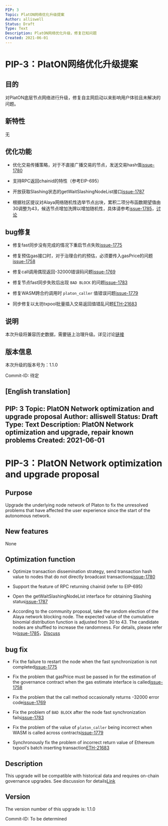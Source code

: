```yaml
---
PIP: 3
Topic: PlatON网络优化升级提案
Author: alliswell
Status: Draft
Type: Text
Description: PlatON网络优化升级，修复已知问题
Created: 2021-06-01
---
```


# PIP-3：PlatON网络优化升级提案

## 目的

对PlatON底层节点网络进行升级，修复自主网启动以来影响用户体验且未解决的问题。

## 新特性

无

## 优化功能

- 优化交易传播策略，对于不直接广播交易的节点，发送交易hash值[issue-1780](https://github.com/PlatONnetwork/PlatON-Go/issues/1780)

- 支持RPC返回chainid的特性（参考EIP-695）

- 开放获取Slashing状态的getWaitSlashingNodeList接口[issue-1787](https://github.com/PlatONnetwork/PlatON-Go/issues/1787)

- 根据社区提议对Alaya网络随机性选举节点出块，累积二项分布函数期望值由30调整为43，候选节点增加洗牌以增加随机性，具体请参考[issue-1785](https://github.com/PlatONnetwork/PlatON-Go/issues/1785)，[讨论](https://forum.latticex.foundation/t/topic/4119)

## bug修复

- 修复fast同步没有完成的情况下重启节点失败[issue-1775](https://github.com/PlatONnetwork/PlatON-Go/issues/1775)

- 修复预估gas接口时，对于治理合约的预估，必须要传入gasPrice的问题[issue-1758](https://github.com/PlatONnetwork/PlatON-Go/issues/1758)

- 修复call调用偶现返回-32000错误码问题[issue-1769](https://github.com/PlatONnetwork/PlatON-Go/issues/1769)

- 修复节点fast同步失败后出现 `BAD BLOCK` 的问题[issue-1783](https://github.com/PlatONnetwork/PlatON-Go/issues/1783)

- 修复WASM跨合约调用时 `platon_caller` 值错误问题[issue-1779](https://github.com/PlatONnetwork/PlatON-Go/issues/1779)

- 同步修复以太坊txpool批量插入交易返回值错乱问题[ETH-21683](https://github.com/ethereum/go-ethereum/pull/21683)

## 说明

  本次升级将兼容历史数据，需要链上治理升级。详见讨论[链接](https://forum.latticex.foundation/t/topic/5113)

## 版本信息

本次升级的版本号为：1.1.0

Commit-ID: 待定

[English translation]
---
PIP: 3
Topic: PlatON Network optimization and upgrade proposal
Author: alliswell
Status: Draft
Type: Text
Description: PlatON Network optimization and upgrade, repair known problems
Created: 2021-06-01
---

# PIP-3：PlatON Network optimization and upgrade proposal

## Purpose

Upgrade the underlying node network of Platon to fix the unresolved problems that have affected the user experience since the start of the autonomous network.

## New features

None

## Optimization function

- Optimize transaction dissemination strategy, send transaction hash value to nodes that do not directly broadcast transactions[issue-1780](https://github.com/PlatONnetwork/PlatON-Go/issues/1780)

- Support the feature of RPC returning chainid (refer to EIP-695)

- Open the getWaitSlashingNodeList interface for obtaining Slashing status[issue-1787](https://github.com/PlatONnetwork/PlatON-Go/issues/1787)

- According to the community proposal, take the random election of the Alaya network blocking node. The expected value of the cumulative binomial distribution function is adjusted from 30 to 43. The candidate nodes are shuffled to increase the randomness. For details, please refer to[issue-1785](https://github.com/PlatONnetwork/PlatON-Go/issues/1785)，[Discuss](https://forum.latticex.foundation/t/topic/4119)

## bug fix

- Fix the failure to restart the node when the fast synchronization is not completed[issue-1775](https://github.com/PlatONnetwork/PlatON-Go/issues/1775)

- Fix the problem that gasPrice must be passed in for the estimation of the governance contract when the gas estimate interface is called[issue-1758](https://github.com/PlatONnetwork/PlatON-Go/issues/1758)

- Fix the problem that the call method occasionally returns -32000 error code[issue-1769](https://github.com/PlatONnetwork/PlatON-Go/issues/1769)

- Fix the problem of `BAD BLOCK` after the node fast synchronization fails[issue-1783](https://github.com/PlatONnetwork/PlatON-Go/issues/1783)

- Fix the problem of the value of `platon_caller` being incorrect when WASM is called across contracts[issue-1779](https://github.com/PlatONnetwork/PlatON-Go/issues/1779)

- Synchronously fix the problem of incorrect return value of Ethereum txpool's batch inserting transaction[ETH-21683](https://github.com/ethereum/go-ethereum/pull/21683)

## Description

  This upgrade will be compatible with historical data and requires on-chain governance upgrades. See discussion for details[Link](https://forum.latticex.foundation/t/topic/5113)

## Version

The version number of this upgrade is: 1.1.0

Commit-ID: To be determined
